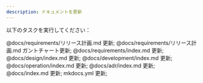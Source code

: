 ```yaml
---
description: ドキュメントを更新
---
```


以下のタスクを実行してください：

@docs/requirements/リリース計画.md 更新;
@docs/requirements/リリース計画.md ガントチャート更新;
@docs/requirements/index.md 更新;
@docs/design/index.md 更新;
@docs/development/index.md 更新;
@docs/operation/index.md 更新;
@docs/adr/index.md 更新;
@docs/index.md 更新;
mkdocs.yml 更新;